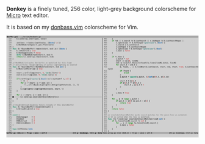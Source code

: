 **Donkey** is a finely tuned, 256 color, light-grey background colorscheme for [Micro](https://github.com/zyedidia/micro) text editor.

It is based on my [donbass.vim](https://www.vim.org/scripts/script.php?script_id=2730) colorscheme for Vim.

![Screenshot](https://raw.githubusercontent.com/dmaluka/donkey-colorscheme/master/donkey.png)
